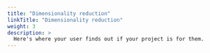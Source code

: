 ```yaml
---
title: "Dimensionality reduction"
linkTitle: "Dimensionality reduction"
weight: 3
description: >
  Here's where your user finds out if your project is for them.
---
```

